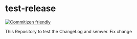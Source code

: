 # test-release

[![Commitizen friendly](https://img.shields.io/badge/commitizen-friendly-brightgreen.svg)](http://commitizen.github.io/cz-cli/)

This Repository to test the ChangeLog and semver.
Fix change
